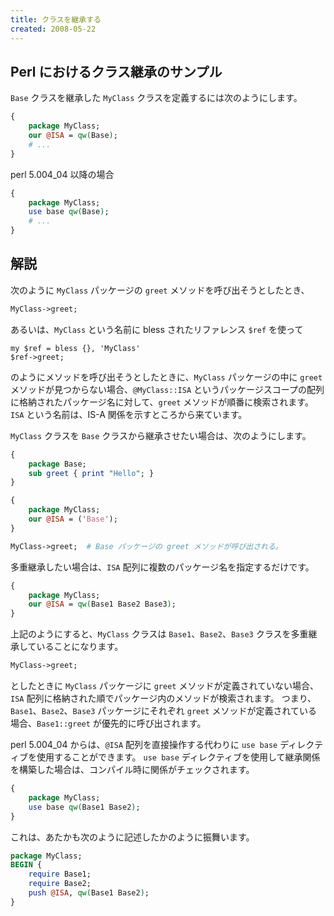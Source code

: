 ```yaml
---
title: クラスを継承する
created: 2008-05-22
---
```


Perl におけるクラス継承のサンプル
----

`Base` クラスを継承した `MyClass` クラスを定義するには次のようにします。

```perl
{
    package MyClass;
    our @ISA = qw(Base);
    # ...
}
```

perl 5.004_04 以降の場合

```perl
{
    package MyClass;
    use base qw(Base);
    # ...
}
```

解説
----

次のように `MyClass` パッケージの `greet` メソッドを呼び出そうとしたとき、

```perl
MyClass->greet;
```

あるいは、`MyClass` という名前に bless されたリファレンス `$ref` を使って

```
my $ref = bless {}, 'MyClass'
$ref->greet;
```

のようにメソッドを呼び出そうとしたときに、`MyClass` パッケージの中に `greet` メソッドが見つからない場合、`@MyClass::ISA` というパッケージスコープの配列に格納されたパッケージ名に対して、`greet` メソッドが順番に検索されます。
`ISA` という名前は、IS-A 関係を示すところから来ています。

`MyClass` クラスを `Base` クラスから継承させたい場合は、次のようにします。

```perl
{
    package Base;
    sub greet { print "Hello"; }
}

{
    package MyClass;
    our @ISA = ('Base');
}

MyClass->greet;  # Base パッケージの greet メソッドが呼び出される。
```

多重継承したい場合は、`ISA` 配列に複数のパッケージ名を指定するだけです。

```perl
{
    package MyClass;
    our @ISA = qw(Base1 Base2 Base3);
}
```

上記のようにすると、`MyClass` クラスは `Base1`、`Base2`、`Base3` クラスを多重継承していることになります。

```perl
MyClass->greet;
```

としたときに `MyClass` パッケージに `greet` メソッドが定義されていない場合、`ISA` 配列に格納された順でパッケージ内のメソッドが検索されます。
つまり、`Base1`、`Base2`、`Base3` パッケージにそれぞれ `greet` メソッドが定義されている場合、`Base1::greet` が優先的に呼び出されます。

perl 5.004_04 からは、`@ISA` 配列を直接操作する代わりに `use base` ディレクティブを使用することができます。
`use base` ディレクティブを使用して継承関係を構築した場合は、コンパイル時に関係がチェックされます。

```perl
{
    package MyClass;
    use base qw(Base1 Base2);
}
```

これは、あたかも次のように記述したかのように振舞います。

```perl
package MyClass;
BEGIN {
    require Base1;
    require Base2;
    push @ISA, qw(Base1 Base2);
}
```

